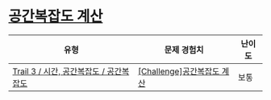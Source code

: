 # [공간복잡도 계산](https://en.codetree.ai/trails/complete/curated-cards/challenge-space-complexity-cal)

|유형|문제 경험치|난이도|
|---|---|---|
|[Trail 3 / 시간, 공간복잡도 / 공간복잡도](https://www.codetree.ai/trail-info/novice-high/)|[[Challenge]공간복잡도 계산](https://www.codetree.ai/trails/complete/curated-cards/challenge-space-complexity-cal/)|보통|

